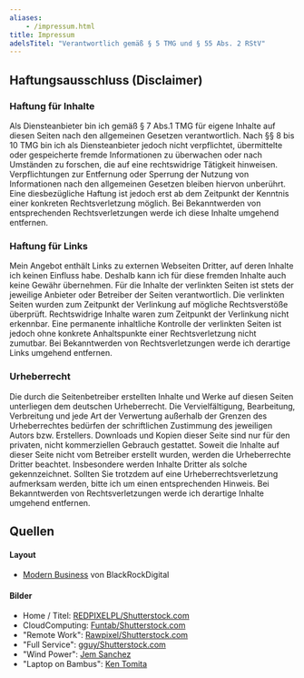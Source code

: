 ```yaml
---
aliases:
    - /impressum.html
title: Impressum
adelsTitel: "Verantwortlich gemäß § 5 TMG und § 55 Abs. 2 RStV"
---
```



## Haftungsausschluss (Disclaimer)
### Haftung für Inhalte

 
Als Diensteanbieter bin ich gemäß § 7 Abs.1 TMG für eigene Inhalte auf diesen Seiten nach den allgemeinen
Gesetzen verantwortlich. Nach §§ 8 bis 10 TMG bin ich als
Diensteanbieter jedoch nicht verpflichtet, übermittelte oder gespeicherte fremde Informationen zu überwachen
oder nach Umständen zu forschen, die auf eine rechtswidrige Tätigkeit hinweisen.
Verpflichtungen zur Entfernung oder Sperrung der Nutzung von Informationen nach den allgemeinen Gesetzen bleiben
hiervon unberührt. Eine diesbezügliche Haftung ist jedoch erst ab dem Zeitpunkt der
Kenntnis einer konkreten Rechtsverletzung möglich. Bei Bekanntwerden von entsprechenden Rechtsverletzungen werde
ich diese Inhalte umgehend entfernen.
  


### Haftung für Links

Mein Angebot enthält Links zu externen Webseiten Dritter, auf deren Inhalte ich keinen Einfluss habe. Deshalb
kann ich für diese fremden Inhalte auch keine Gewähr übernehmen. Für die Inhalte der verlinkten Seiten ist stets
der jeweilige Anbieter oder Betreiber der Seiten verantwortlich. Die verlinkten Seiten wurden zum Zeitpunkt der
Verlinkung auf mögliche Rechtsverstöße überprüft. Rechtswidrige Inhalte waren zum Zeitpunkt der Verlinkung nicht
erkennbar. Eine permanente inhaltliche Kontrolle der verlinkten Seiten ist jedoch ohne konkrete Anhaltspunkte
einer Rechtsverletzung nicht zumutbar. Bei Bekanntwerden von Rechtsverletzungen werde ich derartige Links
umgehend entfernen.

### Urheberrecht

Die durch die Seitenbetreiber erstellten Inhalte und Werke auf diesen Seiten unterliegen dem deutschen
Urheberrecht.
Die Vervielfältigung, Bearbeitung, Verbreitung und jede Art der Verwertung außerhalb der Grenzen des
Urheberrechtes
bedürfen der schriftlichen Zustimmung des jeweiligen Autors bzw. Erstellers. Downloads und Kopien dieser Seite
sind
nur für den privaten, nicht kommerziellen Gebrauch gestattet. Soweit die Inhalte auf dieser Seite nicht vom
Betreiber erstellt wurden, werden die Urheberrechte Dritter beachtet. Insbesondere werden Inhalte Dritter als
solche
gekennzeichnet. Sollten Sie trotzdem auf eine Urheberrechtsverletzung aufmerksam werden, bitte ich um einen
entsprechenden Hinweis. Bei Bekanntwerden von Rechtsverletzungen werde ich derartige Inhalte umgehend entfernen.


## Quellen

#### Layout
 - [Modern Business](https://github.com/BlackrockDigital/startbootstrap-modern-business) von BlackRockDigital
 
#### Bilder
 - Home / Titel: [REDPIXELPL/Shutterstock.com](https://www.shutterstock.com/g/REDPIXELPL)
 - CloudComputing: [Funtab/Shutterstock.com](https://www.shutterstock.com/g/Panteleev+Aleksey)
 - "Remote Work": [Rawpixel/Shutterstock.com](https://www.shutterstock.com/de/g/Rawpixel)
 - "Full Service": [gguy/Shutterstock.com](https://www.shutterstock.com/de/g/gguy)
 - "Wind Power": [Jem Sanchez](https://www.pexels.com/@jemsanchez)
 - "Laptop on Bambus": [Ken Tomita](https://www.pexels.com/@ken-tomita-127057)
